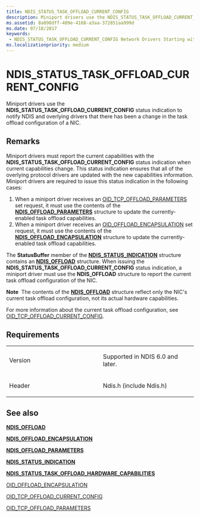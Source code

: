 ```yaml
---
title: NDIS_STATUS_TASK_OFFLOAD_CURRENT_CONFIG
description: Miniport drivers use the NDIS_STATUS_TASK_OFFLOAD_CURRENT_CONFIG status indication to notify NDIS and overlying drivers that there has been a change in the task offload configuration of a NIC.
ms.assetid: 8a098dff-409e-4168-a3aa-372851aa999d
ms.date: 07/18/2017
keywords:
 - NDIS_STATUS_TASK_OFFLOAD_CURRENT_CONFIG Network Drivers Starting with Windows Vista
ms.localizationpriority: medium
---
```


# NDIS\_STATUS\_TASK\_OFFLOAD\_CURRENT\_CONFIG


Miniport drivers use the **NDIS\_STATUS\_TASK\_OFFLOAD\_CURRENT\_CONFIG** status indication to notify NDIS and overlying drivers that there has been a change in the task offload configuration of a NIC.

Remarks
-------

Miniport drivers must report the current capabilities with the **NDIS\_STATUS\_TASK\_OFFLOAD\_CURRENT\_CONFIG** status indication when current capabilities change. This status indication ensures that all of the overlying protocol drivers are updated with the new capabilities information. Miniport drivers are required to issue this status indication in the following cases:

1.  When a miniport driver receives an [OID\_TCP\_OFFLOAD\_PARAMETERS](https://docs.microsoft.com/windows-hardware/drivers/network/oid-tcp-offload-parameters) set request, it must use the contents of the [**NDIS\_OFFLOAD\_PARAMETERS**](https://docs.microsoft.com/windows-hardware/drivers/ddi/content/ntddndis/ns-ntddndis-_ndis_offload_parameters) structure to update the currently-enabled task offload capabilities.
2.  When a miniport driver receives an [OID\_OFFLOAD\_ENCAPSULATION](https://docs.microsoft.com/windows-hardware/drivers/network/oid-offload-encapsulation) set request, it must use the contents of the [**NDIS\_OFFLOAD\_ENCAPSULATION**](https://docs.microsoft.com/windows-hardware/drivers/ddi/content/ndis/ns-ndis-_ndis_offload_encapsulation) structure to update the currently-enabled task offload capabilities.

The **StatusBuffer** member of the [**NDIS\_STATUS\_INDICATION**](https://docs.microsoft.com/windows-hardware/drivers/ddi/content/ndis/ns-ndis-_ndis_status_indication) structure contains an [**NDIS\_OFFLOAD**](https://docs.microsoft.com/windows-hardware/drivers/ddi/content/ntddndis/ns-ntddndis-_ndis_offload) structure. When issuing the **NDIS\_STATUS\_TASK\_OFFLOAD\_CURRENT\_CONFIG** status indication, a miniport driver must use the **NDIS\_OFFLOAD** structure to report the current task offload configuration of the NIC.

**Note**  The contents of the [**NDIS\_OFFLOAD**](https://docs.microsoft.com/windows-hardware/drivers/ddi/content/ntddndis/ns-ntddndis-_ndis_offload) structure reflect only the NIC's current task offload configuration, not its actual hardware capabilities.

 

For more information about the current task offload configuration, see [OID\_TCP\_OFFLOAD\_CURRENT\_CONFIG](https://docs.microsoft.com/windows-hardware/drivers/network/oid-tcp-offload-current-config).

Requirements
------------

<table>
<colgroup>
<col width="50%" />
<col width="50%" />
</colgroup>
<tbody>
<tr class="odd">
<td><p>Version</p></td>
<td><p>Supported in NDIS 6.0 and later.</p></td>
</tr>
<tr class="even">
<td><p>Header</p></td>
<td>Ndis.h (include Ndis.h)</td>
</tr>
</tbody>
</table>

## See also


[**NDIS\_OFFLOAD**](https://docs.microsoft.com/windows-hardware/drivers/ddi/content/ntddndis/ns-ntddndis-_ndis_offload)

[**NDIS\_OFFLOAD\_ENCAPSULATION**](https://docs.microsoft.com/windows-hardware/drivers/ddi/content/ndis/ns-ndis-_ndis_offload_encapsulation)

[**NDIS\_OFFLOAD\_PARAMETERS**](https://docs.microsoft.com/windows-hardware/drivers/ddi/content/ntddndis/ns-ntddndis-_ndis_offload_parameters)

[**NDIS\_STATUS\_INDICATION**](https://docs.microsoft.com/windows-hardware/drivers/ddi/content/ndis/ns-ndis-_ndis_status_indication)

[**NDIS\_STATUS\_TASK\_OFFLOAD\_HARDWARE\_CAPABILITIES**](ndis-status-task-offload-hardware-capabilities.md)

[OID\_OFFLOAD\_ENCAPSULATION](https://docs.microsoft.com/windows-hardware/drivers/network/oid-offload-encapsulation)

[OID\_TCP\_OFFLOAD\_CURRENT\_CONFIG](https://docs.microsoft.com/windows-hardware/drivers/network/oid-tcp-offload-current-config)

[OID\_TCP\_OFFLOAD\_PARAMETERS](https://docs.microsoft.com/windows-hardware/drivers/network/oid-tcp-offload-parameters)

 

 




